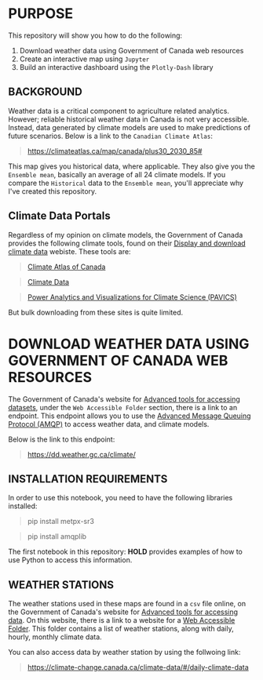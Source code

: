 # PURPOSE

This repository will show you how to do the following:
1. Download weather data using Government of Canada web resources
1. Create an interactive map using `Jupyter`
2. Build an interactive dashboard using the `Plotly-Dash` library

## BACKGROUND

Weather data is a critical component to agriculture related analytics. However; reliable historical weather data in Canada is not very accessible. Instead, data generated by climate models are used to make predictions of future scenarios. Below is a link to the `Canadian Climate Atlas`:

> https://climateatlas.ca/map/canada/plus30_2030_85#

This map gives you historical data, where applicable. They also give you the `Ensemble mean`, basically an average of all 24 climate models. If you compare the `Historical` data to the `Ensemble mean`, you'll appreciate why I've created this repository.

## Climate Data Portals

Regardless of my opinion on climate models, the Government of Canada provides the following climate tools, found on their [Display and download climate data](https://www.canada.ca/en/environment-climate-change/services/climate-change/canadian-centre-climate-services/display-download.html) webiste. These tools are:

> [Climate Atlas of Canada](https://climateatlas.ca/)

> [Climate Data](https://climatedata.ca/download/#station-download)

> [Power Analytics and Visualizations for Climate Science (PAVICS)](https://pavics.ouranos.ca/index.html)

But bulk downloading from these sites is quite limited.

# DOWNLOAD WEATHER DATA USING GOVERNMENT OF CANADA WEB RESOURCES

The Government of Canada's website for [Advanced tools for accessing datasets](https://www.canada.ca/en/environment-climate-change/services/climate-change/canadian-centre-climate-services/display-download/advanced-tools.html), under the `Web Accessible Folder` section, there is a link to an endpoint. This endpoint allows you to use the [Advanced Message Queuing Protocol (AMQP)](https://eccc-msc.github.io/open-data/msc-datamart/amqp_en/) to access weather data, and climate models.

Below is the link to this endpoint:

> https://dd.weather.gc.ca/climate/

## INSTALLATION REQUIREMENTS

In order to use this notebook, you need to have the following libraries installed:

> pip install metpx-sr3

> pip install amqplib

The first notebook in this repository: **HOLD** provides examples of how to use Python to access this information.

## WEATHER STATIONS

The weather stations used in these maps are found in a `csv` file online, on the Government of Canada's website for [Advanced tools for accessing data](https://www.canada.ca/en/environment-climate-change/services/climate-change/canadian-centre-climate-services/display-download/advanced-tools.html).
On this website, there is a link to a website for a [Web Accessible Folder](https://dd.weather.gc.ca/climate/observations/). This folder contains a list of weather stations, along with daily, hourly, monthly climate data.

You can also access data by weather station by using the follwoing link:

> https://climate-change.canada.ca/climate-data/#/daily-climate-data

